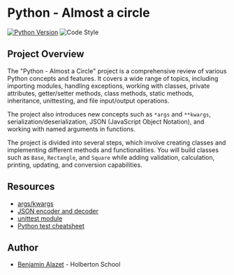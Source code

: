 # Python - Almost a circle

[![Python Version](https://img.shields.io/badge/python-3.10-blue.svg)](https://www.python.org/downloads/release/python-380/)
![Code Style](https://img.shields.io/badge/code%20style-PEP8-brightgreen.svg)

## Project Overview

The "Python - Almost a Circle" project is a comprehensive review of various Python concepts and features. It covers a wide range of topics, including importing modules, handling exceptions, working with classes, private attributes, getter/setter methods, class methods, static methods, inheritance, unittesting, and file input/output operations.

The project also introduces new concepts such as `*args` and `**kwargs`, serialization/deserialization, JSON (JavaScript Object Notation), and working with named arguments in functions.

The project is divided into several steps, which involve creating classes and implementing different methods and functionalities. You will build classes such as `Base`, `Rectangle`, and `Square` while adding validation, calculation, printing, updating, and conversion capabilities.

## Resources

-   [args/kwargs](https://intranet.hbtn.io/rltoken/1VFpovKWOxo91RtP2lebZg "args/kwargs")
-   [JSON encoder and decoder](https://intranet.hbtn.io/rltoken/DfJsuOTXTv2t7ycPfEXZuw "JSON encoder and decoder")
-   [unittest module](https://intranet.hbtn.io/rltoken/_jqAzT_nImg88Bk36NHjMw "unittest module")
-   [Python test cheatsheet](https://intranet.hbtn.io/rltoken/n7aJtd_G82AIQ9hxMg7nng "Python test cheatsheet")

## Author
* [Benjamin Alazet](https://github.com/Yliaze) - Holberton School
